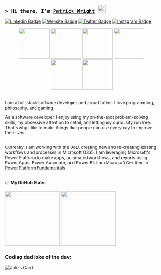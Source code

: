 ### <samp>&gt; Hi there, I'm <a href="#" target="_blank">Patrick Wright</a> <img src="https://media.giphy.com/media/hvRJCLFzcasrR4ia7z/giphy.gif" width="25"> </samp>

[![Linkedin Badge](https://img.shields.io/badge/-LinkedIn-0e76a8?style=flat-square&logo=Linkedin&logoColor=white)](https://linkedin.com/in/wright-patrick)
[![Website Badge](https://img.shields.io/badge/Website-3b5998?style=flat-square&logo=google-chrome&logoColor=white)](#)
[![Twitter Badge](https://img.shields.io/badge/-Twitter-00acee?style=flat-square&logo=Twitter&logoColor=white)](https://twitter.com/patrickdane_)
[![Instagram Badge](https://img.shields.io/badge/-Instagram-e4405f?style=flat-square&logo=Instagram&logoColor=white)](https://instagram.com/patrickdane/)

<p align="center">
<img src="https://media3.giphy.com/media/ln7z2eWriiQAllfVcn/200w.webp" width="100">
<img src="https://i.giphy.com/media/LMt9638dO8dftAjtco/200.webp" width="100">
<img src="https://i.giphy.com/media/eNAsjO55tPbgaor7ma/200w.webp" width="100">
<img src="https://media3.giphy.com/media/kdFc8fubgS31b8DsVu/giphy.webp" width="100">
<img src="https://i.giphy.com/media/KzJkzjggfGN5Py6nkT/200.webp" width="100">
<img src="https://i.giphy.com/media/IdyAQJVN2kVPNUrojM/200.webp" width="100"><br><br>
</p>

I am a full-stack software developer and proud father. I love programming, philosophy, and gaming.

As a software developer, I enjoy using my on-the-spot problem-solving skills, my obsessive attention to detail, and letting my curiousity run free. That's why I like to make things that people can use every day to improve their lives.<br>
<br>

Currently, I am working with the DoD, creating new and re-creating existing workflows and processes in Microsoft O365. I am leveraging Microsoft's Power Platform to make apps, automated workflows, and reports using Power Apps, Power Automate, and Power BI. I am Microsoft Certified in [Power Platform Fundamentals](https://www.credly.com/badges/6a82923d-5346-4713-b674-48b1e33dec67/public_url).<br>
<br>

📈 **My GitHub Stats:**

<p>
  <img height="180em" src="https://github-readme-stats-ochre-nine-91.vercel.app/api?username=wrightpatrick&show_icons=true&hide_border=true&&count_private=true&include_all_commits=true" />
  <img height="180em" src="https://github-readme-stats-ochre-nine-91.vercel.app/api/top-langs/?username=wrightpatrick&exclude_repo=KNN-Image-Classification&show_icons=true&hide_border=true&layout=compact&langs_count=8"/>
</p>

### Coding dad joke of the day:
![Jokes Card](https://readme-jokes.vercel.app/api?theme=synthwave)
